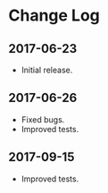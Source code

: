 # Change Log

## 2017-06-23

- Initial release.

## 2017-06-26

- Fixed bugs.
- Improved tests.

## 2017-09-15

- Improved tests.
